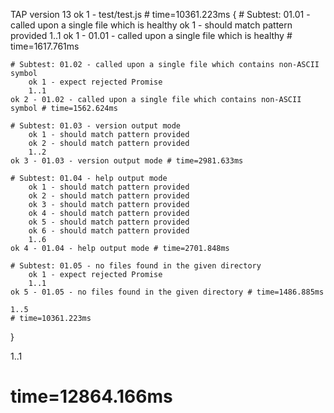 TAP version 13
ok 1 - test/test.js # time=10361.223ms {
    # Subtest: 01.01 - called upon a single file which is healthy
        ok 1 - should match pattern provided
        1..1
    ok 1 - 01.01 - called upon a single file which is healthy # time=1617.761ms
    
    # Subtest: 01.02 - called upon a single file which contains non-ASCII symbol
        ok 1 - expect rejected Promise
        1..1
    ok 2 - 01.02 - called upon a single file which contains non-ASCII symbol # time=1562.624ms
    
    # Subtest: 01.03 - version output mode
        ok 1 - should match pattern provided
        ok 2 - should match pattern provided
        1..2
    ok 3 - 01.03 - version output mode # time=2981.633ms
    
    # Subtest: 01.04 - help output mode
        ok 1 - should match pattern provided
        ok 2 - should match pattern provided
        ok 3 - should match pattern provided
        ok 4 - should match pattern provided
        ok 5 - should match pattern provided
        ok 6 - should match pattern provided
        1..6
    ok 4 - 01.04 - help output mode # time=2701.848ms
    
    # Subtest: 01.05 - no files found in the given directory
        ok 1 - expect rejected Promise
        1..1
    ok 5 - 01.05 - no files found in the given directory # time=1486.885ms
    
    1..5
    # time=10361.223ms
}

1..1
# time=12864.166ms
